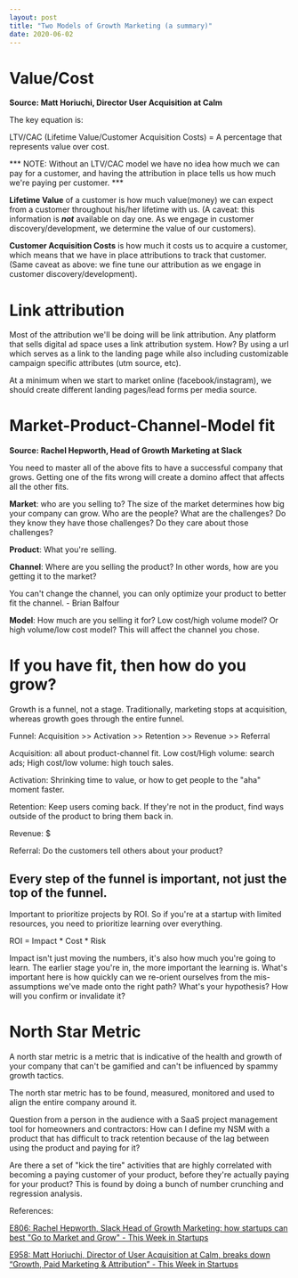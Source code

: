 ```yaml
---
layout: post
title: "Two Models of Growth Marketing (a summary)"
date: 2020-06-02
---
```


# Value/Cost

**Source: Matt Horiuchi, Director User Acquisition at Calm**

The key equation is: 

LTV/CAC (Lifetime Value/Customer Acquisition Costs) = A percentage that represents value over cost. 

*** NOTE:  Without an LTV/CAC model we have no idea how much we can pay for a customer, and having the attribution in place tells us how much we're paying per customer. *** 

**Lifetime Value** of a customer is how much value(money) we can expect from a customer throughout his/her lifetime with us. (A caveat: this information is ***not*** available on day one. As we engage in customer discovery/development, we determine the value of our customers).

**Customer Acquisition Costs** is how much it costs us to acquire a customer, which means that we have in place attributions to track that customer. (Same caveat as above: we fine tune our attribution as we engage in customer discovery/development). 

# Link attribution

Most of the attribution we'll be doing will be link attribution. Any platform that sells digital ad space uses a link attribution system. How? By using a url which serves as a link to the landing page while also including customizable campaign specific attributes (utm source, etc). 

At a minimum when we start to market online (facebook/instagram), we should create different landing pages/lead forms per media source.  

# Market-Product-Channel-Model fit

**Source: Rachel Hepworth, Head of Growth Marketing at Slack**

You need to master all of the above fits to have a successful company that grows. Getting one of the fits wrong will create a domino affect that affects all the other fits.

**Market**: who are you selling to? The size of the market determines how big your company can grow. Who are the people? What are the challenges? Do they know they have those challenges? Do they care about those challenges?

**Product**: What you're selling.

**Channel**: Where are you selling the product? In other words, how are you getting it to the market?

You can't change the channel, you can only optimize your product to better fit the channel. - Brian Balfour

**Model**: How much are you selling it for? Low cost/high volume model? Or high volume/low cost model? This will affect the channel you chose.

# If you have fit, then how do you grow?

Growth is a funnel, not a stage. Traditionally, marketing stops at acquisition, whereas growth goes through the entire funnel. 

Funnel: Acquisition >> Activation >> Retention >> Revenue >> Referral

Acquisition: all about product-channel fit. Low cost/High volume: search ads; High cost/low volume: high touch sales.

Activation: Shrinking time to value, or how to get people to the "aha" moment faster.

Retention: Keep users coming back. If they're not in the product, find ways outside of the product to bring them back in. 

Revenue: $

Referral: Do the customers tell others about your product? 

## Every step of the funnel is important, not just the top of the funnel.

Important to prioritize projects by ROI. So if you're at a startup with limited resources, you need to prioritize learning over everything. 

ROI = Impact * Cost * Risk 

Impact isn't just moving the numbers, it's also how much you're going to learn. The earlier stage you're in, the more important the learning is. What's important here is how quickly can we re-orient ourselves from the mis-assumptions we've made onto the right path? What's your hypothesis? How will you confirm or invalidate it?

# North Star Metric

A north star metric is a metric that is indicative of the health and growth of your company that can't be gamified and can't be influenced by spammy growth tactics. 

The north star metric has to be found, measured, monitored and used to align the entire company around it. 

Question from a person in the audience with a SaaS project management tool for homeowners and contractors: How can I define my NSM with a product that has difficult to track retention because of the lag between using the product and paying for it? 

Are there a set of "kick the tire" activities that are highly correlated with becoming a paying customer of your product, before they're actually paying for your product? This is found by doing a bunch of number crunching and regression analysis.

References:

[E806: Rachel Hepworth, Slack Head of Growth Marketing: how startups can best "Go to Market and Grow" - This Week in Startups][gm-hepworth]

[E958: Matt Horiuchi, Director of User Acquisition at Calm, breaks down “Growth, Paid Marketing & Attribution” - This Week in Startups][gm-horiuchi]

[gm-hepworth]: https://www.youtube.com/watch?v=gmO4jomGuXI
[gm-horiuchi]: https://podcasts.apple.com/au/podcast/e958-matt-horiuchi-director-user-acquisition-at-calm/id315114957?i=1000445156448
